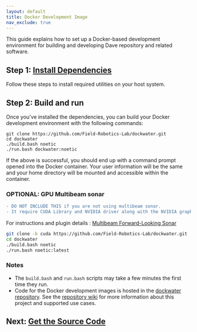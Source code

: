 ```yaml
---
layout: default
title: Docker Development Image
nav_exclude: true
---
```


This guide explains how to set up a Docker-based development environment for building and developing Dave repository and related software.

## Step 1: [Install Dependencies](https://github.com/Field-Robotics-Lab/dockwater/wiki/Install-Dependencies)
Follow these steps to install required utilities on your host system.

## Step 2: Build and run
Once you've installed the dependencies, you can build your Docker development environment with the following commands:
```
git clone https://github.com/Field-Robotics-Lab/dockwater.git
cd dockwater
./build.bash noetic
./run.bash dockwater:noetic
```
If the above is successful, you should end up with a command prompt opened into the Docker container. Your user information will be the same and your home directory will be mounted and accessible within the container.

### OPTIONAL: GPU Multibeam sonar
```diff
- DO NOT INCLUDE THIS if you are not using multibeam sonar.
- It require CUDA Library and NVIDIA driver along with the NVIDIA graphics card that supports CUDA feature.
```
For instructions and plugin details : [Multibeam Forward-Looking Sonar](/dave/contents/dave_sensors/Multibeam-Forward-Looking-Sonar)
```bash
git clone -b cuda https://github.com/Field-Robotics-Lab/dockwater.git
cd dockwater
./build.bash noetic
./run.bash noetic:latest
```

### Notes
* The `build.bash` and `run.bash` scripts may take a few minutes the first time they run.
* Code for the Docker development images is hosted in the [dockwater repository](https://github.com/Field-Robotics-Lab/dockwater). See the [repository wiki](https://github.com/Field-Robotics-Lab/dockwater/wiki) for more information about this project and supported use cases.

## Next: [Get the Source Code](/dave/contents/installation/Clone-Dave-Repositories)